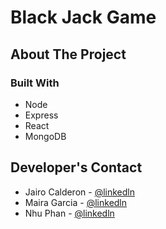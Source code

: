 # Black Jack Game

## About The Project

### Built With
* Node
* Express
* React
* MongoDB

## Developer's Contact 
* Jairo Calderon - [@linkedln](https://www.linkedin.com/in/jairo-calderon-44512ba5/) 
* Maira Garcia - [@linkedln](https://www.linkedin.com/in/mairagarcia524/) 
* Nhu Phan - [@linkedln](https://www.linkedin.com/in/nhu-phan-canada/) 
